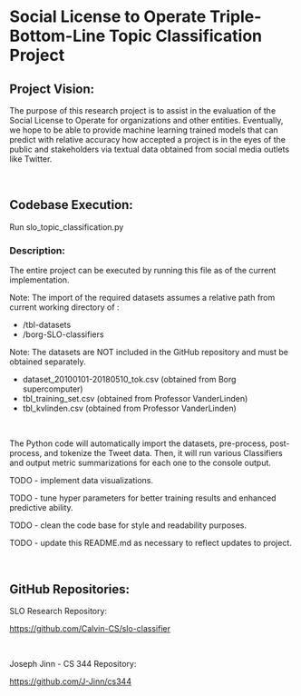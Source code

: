# Social License to Operate Triple-Bottom-Line Topic Classification Project

## Project Vision:

The purpose of this research project is to assist in the evaluation of the Social License to Operate for organizations and other entities.  Eventually, we hope to be able to provide machine learning trained models that can predict with relative accuracy how accepted a project is in the eyes of the public and stakeholders via textual data obtained from social media outlets like Twitter.

&nbsp;

## Codebase Execution:

Run slo_topic_classification.py

### Description:

The entire project can be executed by running this file as of the current implementation.

Note: The import of the required datasets assumes a relative path from current working directory of :

- /tbl-datasets
- /borg-SLO-classifiers

Note: The datasets are NOT included in the GitHub repository and must be obtained separately.

- dataset_20100101-20180510_tok.csv (obtained from Borg supercomputer)
- tbl_training_set.csv (obtained from Professor VanderLinden)
- tbl_kvlinden.csv (obtained from Professor VanderLinden)

&nbsp;

The Python code will automatically import the datasets, pre-process, post-process, and tokenize the Tweet data.  Then, it will run various Classifiers and output metric summarizations for each one to the console output.

TODO - implement data visualizations.

TODO - tune hyper parameters for better training results and enhanced predictive ability.

TODO - clean the code base for style and readability purposes.

TODO - update this README.md as necessary to reflect updates to project.

&nbsp;

## GitHub Repositories:

SLO Research Repository:</p>
https://github.com/Calvin-CS/slo-classifier

&nbsp;

Joseph Jinn - CS 344 Repository:</p>
https://github.com/J-Jinn/cs344